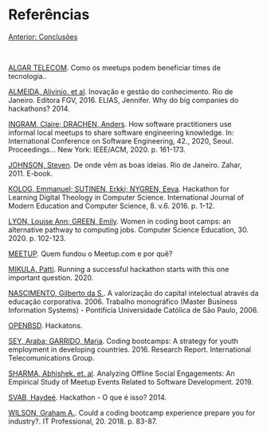 # Referências

[Anterior: Conclusões](https://github.com/l4ur4oliveira/tcc-knowledge-management/tree/main/sessoes/conclusao.md)

<br>

[ALGAR TELECOM](https://blog.algartelecom.com.br/gestao/como-os-meetups-podem-beneficiar-times-de-tecnologia/). Como os meetups podem beneficiar times de tecnologia..

[ALMEIDA, Alivinio. et al](https://www.fastcompany.com/3030628/why-do-big-companies-do-hackathons?show_rev_content). Inovação e gestão do conhecimento. Rio de Janeiro. Editora FGV, 2016.
ELIAS, Jennifer. Why do big companies do hackathons? 2014.

[INGRAM, Claire; DRACHEN, Anders](https://dl.acm.org/doi/pdf/10.1145/3377811.3380333). How software practitioners use informal local meetups to share software engineering knowledge. In: International Conference on Software Engineering, 42., 2020, Seoul. Proceedings… New York: IEEE/ACM, 2020. p. 161-173.

[JOHNSON, Steven](https://www.amazon.com.br/onde-v%C3%AAm-boas-ideias-ebook/dp/B008O47N68). De onde vêm as boas ideias. Rio de Janeiro. Zahar, 2011. E-book.

[KOLOG, Emmanuel; SUTINEN, Erkki; NYGREN, Eeva](http://www.mecs-press.org/ijmecs/ijmecs-v8-n6/IJMECS-V8-N6-1.pdf). Hackathon for Learning Digital Theology in Computer Science. International Journal of Modern Education and Computer Science, 8. v.6. 2016. p. 1-12.

[LYON, Louise Ann; GREEN, Emily](https://doi.org/10.1080/08993408.2019.1682379). Women in coding boot camps: an alternative pathway to computing jobs. Computer Science Education, 30. 2020. p. 102-123.

[MEETUP](https://www.meetup.com/pt-BR/media). Quem fundou o Meetup.com e por quê?

[MIKULA, Patti](https://www.hackworks.com/en/blog/hackathon-objectives). Running a successful hackathon starts with this one important question. 2020.

[NASCIMENTO, Gilberto da S.](http://www.mbis.pucsp.br/monografias/Monografia_-_Gilberto_da_Silva.pdf). A valorização do capital intelectual através da educação corporativa. 2006. Trabalho monográfico (Master Business Information Systems) - Pontifícia Universidade Católica de São Paulo, 2006.

[OPENBSD](http://www.openbsd.org/hackathons.html). Hackatons.

[SEY, Araba; GARRIDO, Maria](https://tascha.uw.edu/publications/coding-bootcamps-a-strategy-for-youth-employment-in-developing-countries/). Coding bootcamps: A strategy for youth employment in developing countries. 2016. Research Report. International Telecomunications Group.

[SHARMA, Abhishek. et. al](https://arxiv.org/pdf/1912.07352.pdf). Analyzing Offline Social Engagements: An Empirical Study of Meetup Events Related to Software Development. 2019.

[SVAB, Haydeé](https://link.estadao.com.br/blogs/codigo-aberto/hackathon/). Hackathon - O que é isso? 2014.

[WILSON, Graham A.](https://sci-hub.se/10.1109/mitp.2018.021921655). Could a coding bootcamp experience prepare you for industry?. IT Professional, 20. 2018. p. 83-87.
